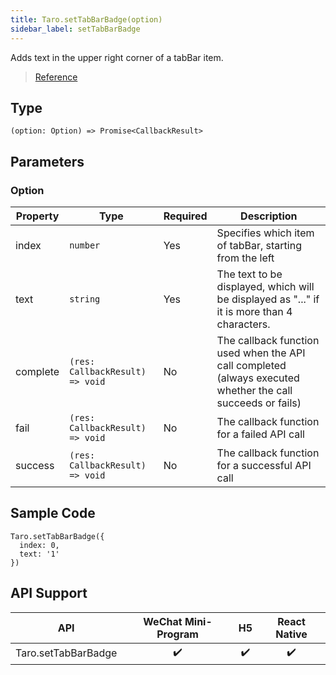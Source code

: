 ```yaml
---
title: Taro.setTabBarBadge(option)
sidebar_label: setTabBarBadge
---
```


Adds text in the upper right corner of a tabBar item.

> [Reference](https://developers.weixin.qq.com/miniprogram/dev/api/ui/tab-bar/wx.setTabBarBadge.html)

## Type

```tsx
(option: Option) => Promise<CallbackResult>
```

## Parameters

### Option

<table>
  <thead>
    <tr>
      <th>Property</th>
      <th>Type</th>
      <th style={{ textAlign: "center"}}>Required</th>
      <th>Description</th>
    </tr>
  </thead>
  <tbody>
    <tr>
      <td>index</td>
      <td><code>number</code></td>
      <td style={{ textAlign: "center"}}>Yes</td>
      <td>Specifies which item of tabBar, starting from the left</td>
    </tr>
    <tr>
      <td>text</td>
      <td><code>string</code></td>
      <td style={{ textAlign: "center"}}>Yes</td>
      <td>The text to be displayed, which will be displayed as "..." if it is more than 4 characters.</td>
    </tr>
    <tr>
      <td>complete</td>
      <td><code>(res: CallbackResult) =&gt; void</code></td>
      <td style={{ textAlign: "center"}}>No</td>
      <td>The callback function used when the API call completed (always executed whether the call succeeds or fails)</td>
    </tr>
    <tr>
      <td>fail</td>
      <td><code>(res: CallbackResult) =&gt; void</code></td>
      <td style={{ textAlign: "center"}}>No</td>
      <td>The callback function for a failed API call</td>
    </tr>
    <tr>
      <td>success</td>
      <td><code>(res: CallbackResult) =&gt; void</code></td>
      <td style={{ textAlign: "center"}}>No</td>
      <td>The callback function for a successful API call</td>
    </tr>
  </tbody>
</table>

## Sample Code

```tsx
Taro.setTabBarBadge({
  index: 0,
  text: '1'
})
```

## API Support

|         API         | WeChat Mini-Program | H5 | React Native |
|:-------------------:|:-------------------:|:--:|:------------:|
| Taro.setTabBarBadge |         ✔️          | ✔️ |      ✔️      |
